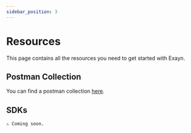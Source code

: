 ```yaml
---
sidebar_position: 3
---
```


# Resources

This page contains all the resources you need to get started with Exayn.

## Postman Collection

You can find a postman collection [here](https://github.com/Exayn/postman-collection).

## SDKs

`⚠️ Coming soon.`
